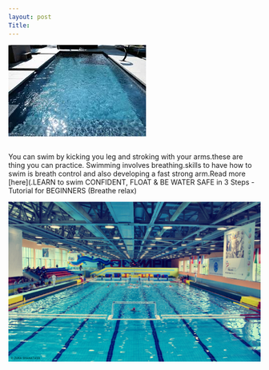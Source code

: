 ```yaml
---
layout: post
Title: 
---
```


![Swimming](/images/swim.jpeg)

## 

You can swim by kicking you leg and stroking with your arms.these are thing you can practice. Swimming involves breathing.skills to have how to swim is breath control and also developing a fast strong arm.Read more [here](.LEARN to swim CONFIDENT, FLOAT & BE WATER SAFE in 3 Steps - Tutorial for BEGINNERS (Breathe relax)

![pools](/images/pool.jpg)
